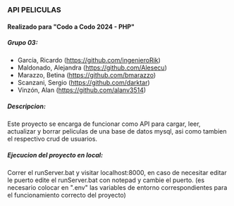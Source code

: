 ### API PELICULAS
#### Realizado para "Codo a Codo 2024 - PHP" 
##### Grupo 03:
- García, Ricardo (https://github.com/ingenieroRik)
- Maldonado, Alejandra (https://github.com/Alesecu)
- Marazzo, Betina (https://github.com/bmarazzo)
- Scanzani, Sergio (https://github.com/darktar)
- Vinzón, Alan (https://github.com/alanv3514)

##### Descripcion:
Este proyecto se encarga de funcionar como API para cargar, leer, actualizar y borrar peliculas de una base de datos mysql, asi como tambien el respectivo crud de usuarios.

##### Ejecucion del proyecto en local:
Correr el runServer.bat y visitar localhost:8000, en caso de necesitar editar le puerto edite el runServer.bat con notepad y cambie el puerto.
(es necesario colocar en ".env" las variables de entorno correspondientes para el funcionamiento correcto del proyecto)

